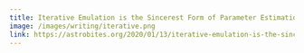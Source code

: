 ```yaml
---
title: Iterative Emulation is the Sincerest Form of Parameter Estimation (Astrobites)
image: /images/writing/iterative.png
link: https://astrobites.org/2020/01/13/iterative-emulation-is-the-sincerest-form-of-parameter-estimation/
---
```

